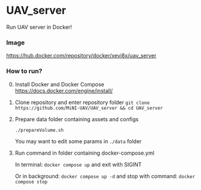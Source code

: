 # UAV_server
Run UAV server in Docker!

### Image
https://hub.docker.com/repository/docker/xevi8x/uav_server

### How to run?
0.   Install Docker and Docker Compose
  https://docs.docker.com/engine/install/
1.   Clone repository and enter repository folder
```git clone https://github.com/MiNI-UAV/UAV_server && cd UAV_server```

2. Prepare data folder containing assets and configs
   
    ```./prepareVolume.sh```

    You may want to edit some params in ```./data``` folder

4.   Run command in folder containing docker-compose.yml

     In terminal: ```docker compose up``` and exit with SIGINT

     Or in background: ```docker compose up -d```
     and stop with command: ```docker compose stop```
